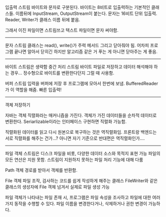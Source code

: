 입출력 스트림
바이트와 문자로 구분된다.
바이트는 8비트로 입출력하는 기본적인 클래스들. 이름뒤에 InputStream, OutputStream이 붙는다.
문자는 16비트 단위 입출력. Reader, Writer가 클래스 이름 뒤에 붙음.

그래서 이진 파일이면 스트림쓰고 텍스트 파일이면 문자 써야함.

---

문자 스트림 클래스는 read(), write()가 주력 메서드
그리고 닫아줘야 됨. 어차피 프로그램 끝나면 알아서 닫히긴 하지만 알고리즘 같은 거 푸는 게 아니면 닫아주는 게 좋음.

---

바이트 스트림은 생략함
중간 처리 스트림
바이트 파일로 저장하고 데이터 해석해야 하는 경우... 정수형으로 바이트를 변환한다던지
그럴 때 사용함.

버퍼 스트림
입력을 버퍼에 저장 후 프로그램에 모아서 한번에 보냄.
BufferedReader가 이 역할을 해줌. 빠른 입출력!

---

객체 저장하기

자바는 객체 직렬화라는 매커니즘을 가진다.
객체가 가진 데이터들을 순차적 데이터로 변환한다.
Seriarlizable이라는 인터페이스 구현하면 직렬화 가능함.

직렬화된 데이터를 읽고 다시 원본으로 복구하는 것은 역직렬화임.
프론트랑 백엔드는 서로 직렬화를 해주는 건가...?
아니면 자기 기준으로 반대편은 역직렬화인가....

---

파일 객체
스트림은 디스크 파일을 비롯, 다양한 데이터 소스와 목적지 표현 가능
파일의 모든 연산은 지원 못함.
스트림이 지원하지 못하는 파일 처리 기능에 대해 다룸

Path 객체
경로를 받아서 객체를 반환함.

File 객체
파일 조작, 검사하는 코드를 쉽게 작성하게 해주는 클래스
FileWriter와 같은 클래스의 생성자에 File 객체 넘겨서 실제로 파일 생성 가능

파일 객체가 나타내는 파일 존재 시, 프로그램은 파일 속성을 조사하고 파일에 대한 여러 가지 동작을 수행할 수 있다. 파일 이름을 변경한다거나, 삭제하거나 권한 변경이 가능하다.